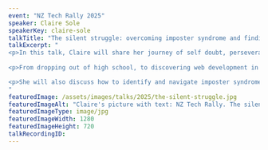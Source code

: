 ```yaml
---
event: "NZ Tech Rally 2025"
speaker: Claire Sole
speakerKey: claire-sole
talkTitle: "The silent struggle: overcoming imposter syndrome and finding my place in tech"
talkExcerpt: "  
<p>In this talk, Claire will share her journey of self doubt, perseverance and growth in tech, a field she never imagined entering.</p>
 
<p>From dropping out of high school, to discovering web development in her mid 20's, her path was unconventional. In a light hearted approach, she will share her past (and current) battles with imposter syndrome throughout her career and during life events.</p>

<p>She will also discuss how to identify and navigate imposter syndrome in both yourself and others, and how to foster open and transparent conversations to be able build confidence and no longer suffer in silence.</p>
"
featuredImage: /assets/images/talks/2025/the-silent-struggle.jpg
featuredImageAlt: "Claire's picture with text: NZ Tech Rally. The silent struggle. Overcoming imposter syndrome and finding my place in Tech. A talk by Claire Sole, Engineering Lead @ Bank of New Zealand"
featuredImageType: image/jpg
featuredImageWidth: 1280
featuredImageHeight: 720
talkRecordingID:        
---
```

